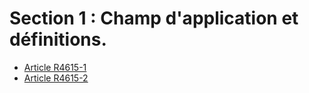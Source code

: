 # Section 1 : Champ d'application et définitions.

* [Article R4615-1](./LEGIARTI000026886573.md)
* [Article R4615-2](./LEGIARTI000023951964.md)
